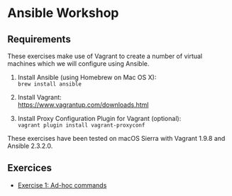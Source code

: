 # Ansible Workshop


## Requirements

These exercises make use of Vagrant to create a number of virtual machines which we will configure using Ansible.

1.  Install Ansible (using Homebrew on Mac OS X):  
    `brew install ansible`

2.  Install Vagrant:  
    <https://www.vagrantup.com/downloads.html>

3.  Install Proxy Configuration Plugin for Vagrant (optional):  
    `vagrant plugin install vagrant-proxyconf`

These exercises have been tested on macOS Sierra with Vagrant 1.9.8 and Ansible 2.3.2.0.


## Exercices

*   [Exercise 1: Ad-hoc commands](exercise1/README.md)
